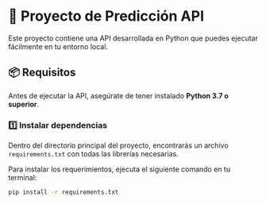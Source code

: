 # 🚀 Proyecto de Predicción API

Este proyecto contiene una API desarrollada en Python que puedes ejecutar fácilmente en tu entorno local.

## 📦 Requisitos

Antes de ejecutar la API, asegúrate de tener instalado **Python 3.7 o superior**.

### 1️⃣ Instalar dependencias

Dentro del directorio principal del proyecto, encontrarás un archivo `requirements.txt` con todas las librerías necesarias.

Para instalar los requerimientos, ejecuta el siguiente comando en tu terminal:

```bash
pip install -r requirements.txt
